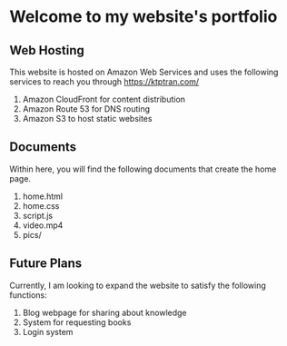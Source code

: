 # Welcome to my website's portfolio

## Web Hosting
This website is hosted on Amazon Web Services and uses the following services to reach you through https://ktptran.com/
1. Amazon CloudFront for content distribution
2. Amazon Route 53 for DNS routing
3. Amazon S3 to host static websites

## Documents
Within here, you will find the following documents that create the home page.
1. home.html
2. home.css
3. script.js
4. video.mp4
5. pics/

## Future Plans
Currently, I am looking to expand the website to satisfy the following functions:
1. Blog webpage for sharing about knowledge
2. System for requesting books
3. Login system


